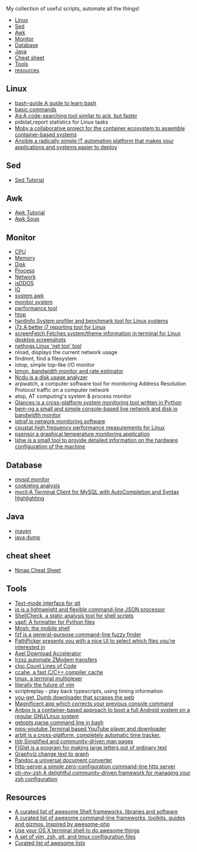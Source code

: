 
My collection of useful scripts, automate all the things!

<!-- MarkdownTOC -->

- [Linux](#linux)
- [Sed](#sed)
- [Awk](#awk)
- [Monitor](#monitor)
- [Database](#database)
- [Java](#java)
- [Cheat sheet](#cheatsheet)
- [Tools](#tools)
- [resources](#resources)

<!-- /MarkdownTOC -->


## Linux
- [bash-guide,A guide to learn bash](https://github.com/Idnan/bash-guide)
- [basic commands](linux/basic_command.md)
- [Ag:A code-searching tool similar to ack, but faster](https://github.com/ggreer/the_silver_searcher)
- pidstat,report statistics for Linux tasks
- [Moby,a collaborative project for the container ecosystem to assemble container-based systems](https://github.com/moby/moby)
- [Ansible,a radically simple IT automation platform that makes your applications and systems easier to deploy](https://github.com/ansible/ansible)

## Sed
- [Sed Tutorial](sed-awk/sed_tutorial.md)

## Awk
- [Awk Tutorial](sed-awk/awk_tutorial.md)
- [Awk Soup](sed-awk/awk_soup)

## Monitor
- [CPU](monitor/cpu.sh)
- [Memory](monitor/mem_usage.sh)
- [Disk](monitor/disk.sh)
- [Process](monitor/process.sh)
- [Network](monitor/network.sh)
- [isDDOS](monitor/isDDOS.sh)
- [IO](monitor/IO.sh)
- [system awk](monitor/awk.sh)
- [monitor system](monitor/monitor_system.sh)
- [performance tool](monitor/performance_tool.sh)
- [htop](https://hisham.hm/htop/)
- [hardinfo,System profiler and benchmark tool for Linux systems](https://github.com/lpereira/hardinfo)
- [i7z,A better i7 reporting tool for Linux](https://github.com/ajaiantilal/i7z)
- [screenFetch,Fetches system/theme information in terminal for Linux desktop screenshots](https://github.com/KittyKatt/screenFetch)
- [nethogs,Linux 'net top' tool](https://github.com/raboof/nethogs)
- nload, displays the current network usage
- findmnt, find a filesystem
- iotop, simple top-like I/O monitor
- [bmon, bandwidth monitor and rate estimator](https://github.com/tgraf/bmon)
- [Ncdu is a disk usage analyzer](https://dev.yorhel.nl/ncdu)
- arpwatch, a computer software tool for monitoring Address Resolution Protocol traffic on a computer network
- atop, AT computing's system & process monitor
- [Glances is a cross-platform system monitoring tool written in Python](https://nicolargo.github.io/glances/)
- [bem-ng,a small and simple console-based live network and disk io bandwidth monitor](https://github.com/vgropp/bwm-ng)
- [iptraf,ip network monitoring software](http://iptraf.seul.org)
- [cpustat,high frequency performance measurements for Linux](https://github.com/uber-common/cpustat)
- [psensor,a graphical temperature monitoring application](https://wpitchoune.net/psensor/)
- [lshw is a small tool to provide detailed information on the hardware configuration of the machine](https://github.com/lyonel/lshw)

## Database
- [mysql monitor](./database/mysql_monitor.sh)
- [cookielog analysis](./database/cookielog_analysis.sh)
- [mycli:A Terminal Client for MySQL with AutoCompletion and Syntax Highlighting](https://github.com/dbcli/mycli)

## Java
- [maven](./java/maven.sh) 
- [java dump](./java/java_dump.sh)

## cheat sheet
- [Nmap Cheat Sheet](nmap-cheat-sheet.md)

## Tools
- [Text-mode interface for git](https://github.com/jonas/tig)
- [jq is a lightweight and flexible command-line JSON processor](https://stedolan.github.io/jq/)
- [ShellCheck, a static analysis tool for shell scripts](https://github.com/koalaman/shellcheck)
- [yapf: A formatter for Python files](https://github.com/google/yapf)
- [Mosh: the mobile shell](https://github.com/mobile-shell/mosh)
- [fzf is a general-purpose command-line fuzzy finder](https://github.com/junegunn/fzf)
- [PathPicker presents you with a nice UI to select which files you're interested in](https://github.com/facebook/PathPicker)
- [Axel Download Accelerator](http://axel.alioth.debian.org/)
- [lrzsz,automate ZModem transfers](https://github.com/mmastrac/iterm2-zmodem)
- [cloc,Count Lines of Code](https://github.com/AlDanial/cloc)
- [ccahe, a fast C/C++ compiler cache](https://ccache.samba.org/)
- [tmux, a terminal multiplexer](https://tmux.github.io/)
- [literally the future of vim](https://neovim.io/)
- scriptreplay - play back typescripts, using timing information
- [you-get, Dumb downloader that scrapes the web](https://github.com/soimort/you-get)
- [Magnificent app which corrects your previous console command](https://github.com/nvbn/thefuck)
- [Anbox is a container-based approach to boot a full Android system on a regular GNU/Linux system](https://github.com/anbox/anbox)
- [getopts,parse command line in bash](http://wiki.bash-hackers.org/howto/getopts_tutorial) 
- [mps-youtube,Terminal based YouTube player and downloader](https://github.com/mps-youtube/mps-youtube)
- [arbtt is a cross-platform, completely automatic time tracker.](https://arbtt.nomeata.de/#what)
- [tldr,Simplified and community-driven man pages](https://github.com/tldr-pages/tldr)
- [FIGlet is a program for making large letters out of ordinary text](http://www.figlet.org/)
- [Graphviz,change text to graph](http://www.graphviz.org/)
- [Pandoc,a universal document converter](http://pandoc.org/)
- [http-server,a simple zero-configuration command-line http server](https://github.com/indexzero/http-server)
- [oh-my-zsh,A delightful community-driven framework for managing your zsh configuration](https://github.com/robbyrussell/oh-my-zsh)

## Resources
- [A curated list of awesome Shell frameworks, libraries and software](https://github.com/uhub/awesome-shell)
- [A curated list of awesome command-line frameworks, toolkits, guides and gizmos. Inspired by awesome-php](https://github.com/alebcay/awesome-shell)
- [Use your OS X terminal shell to do awesome things](https://github.com/herrbischoff/awesome-osx-command-line)
- [A set of vim, zsh, git, and tmux configuration files](https://github.com/int32bit/dotfiles)
- [Curated list of awesome lists](https://github.com/sindresorhus/awesome)
